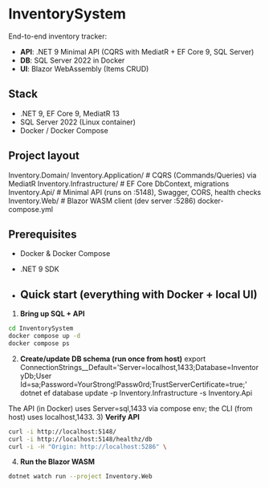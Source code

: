 # InventorySystem

End-to-end inventory tracker:
- **API**: .NET 9 Minimal API (CQRS with MediatR + EF Core 9, SQL Server)
- **DB**: SQL Server 2022 in Docker
- **UI**: Blazor WebAssembly (Items CRUD)

## Stack
- .NET 9, EF Core 9, MediatR 13
- SQL Server 2022 (Linux container)
- Docker / Docker Compose

## Project layout
Inventory.Domain/
Inventory.Application/ # CQRS (Commands/Queries) via MediatR
Inventory.Infrastructure/ # EF Core DbContext, migrations
Inventory.Api/ # Minimal API (runs on :5148), Swagger, CORS, health checks
Inventory.Web/ # Blazor WASM client (dev server :5286)
docker-compose.yml

## Prerequisites
- Docker & Docker Compose
- .NET 9 SDK

- ## Quick start (everything with Docker + local UI)

1) **Bring up SQL + API**
```bash
cd InventorySystem
docker compose up -d
docker compose ps
```


2) **Create/update DB schema (run once from host)**
   export ConnectionStrings__Default='Server=localhost,1433;Database=InventoryDb;User Id=sa;Password=YourStrong!Passw0rd;TrustServerCertificate=true;'
dotnet ef database update -p Inventory.Infrastructure -s Inventory.Api

The API (in Docker) uses Server=sql,1433 via compose env; the CLI (from host) uses localhost,1433.
3) **Verify API**
```bash
curl -i http://localhost:5148/
curl -i http://localhost:5148/healthz/db
curl -i -H "Origin: http://localhost:5286" \
```
4) **Run the Blazor WASM**
```bash
dotnet watch run --project Inventory.Web
```

